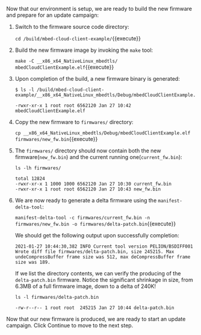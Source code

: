Now that our environment is setup, we are ready to build the new firmware and prepare for an update campaign:

1. Switch to the firmware source code directory:

    `cd /build/mbed-cloud-client-example/`{{execute}}

2. Build the new firmware image by invoking the `make` tool:

    `make -C __x86_x64_NativeLinux_mbedtls/ mbedCloudClientExample.elf`{{execute}}

3. Upon completion of the build, a new firmware binary is generated:

    ```
    $ ls -l /build/mbed-cloud-client-example/__x86_x64_NativeLinux_mbedtls/Debug/mbedCloudClientExample.elf

    -rwxr-xr-x 1 root root 6562120 Jan 27 10:42 mbedCloudClientExample.elf
    ```

4. Copy the new firmware to `firmwares/` directory:

    `cp __x86_x64_NativeLinux_mbedtls/Debug/mbedCloudClientExample.elf firmwares/new_fw.bin`{{execute}}

5. The `firmwares/` directory should now contain both the new firmware(`new_fw.bin`) and the current running one(`current_fw.bin`):

    ```
    ls -lh firmwares/

    total 12824
    -rwxr-xr-x 1 1000 1000 6562120 Jan 27 10:30 current_fw.bin
    -rwxr-xr-x 1 root root 6562120 Jan 27 10:43 new_fw.bin
    ```

6. We are now ready to generate a delta firmware using the `manifest-delta-tool`:

    `manifest-delta-tool -c firmwares/current_fw.bin -n firmwares/new_fw.bin -o firmwares/delta-patch.bin`{{execute}}

    We should get the following output upon successfully completion:

    ```
    2021-01-27 10:44:30,382 INFO Current tool version PELION/BSDIFF001
    Wrote diff file firmwares/delta-patch.bin, size 245215. Max undeCompressBuffer frame size was 512, max deCompressBuffer frame size was 189.
    ```

    If we list the directory contents, we can verify the producing of the `delta-patch.bin` firmware. Notice the significant shrinkage in size, from 6.3MB of a full firmware image, down to a delta of 240K!

    ```
    ls -l firmwares/delta-patch.bin

    -rw-r--r-- 1 root root  245215 Jan 27 10:44 delta-patch.bin
    ```

Now that our new firmware is produced, we are ready to start an update campaign. Click Continue to move to the next step.
